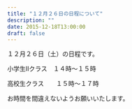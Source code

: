 ```yaml
---
title: "１２月２６日の日程について"
description: ""
date: 2015-12-18T13:00:00
draft: false
---
```



１２月２６日（土）の日程です。

小学生Ⅱクラス　１４時〜１５時

高校生クラス　　１５時〜１７時

お時間を間違えないようお願いいたします。